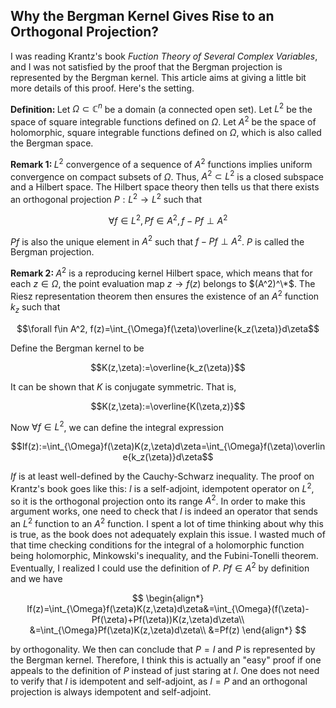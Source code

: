 ## Why the Bergman Kernel Gives Rise to an Orthogonal Projection?

I was reading Krantz's book *Fuction Theory of Several Complex Variables*, and I was not satisfied by the proof that the Bergman projection is represented by the Bergman kernel. This article aims at giving a little bit more details of this proof. Here's the setting.

<strong>Definition: </strong>Let $\Omega\subset \mathbb{C}^n$ be a domain (a connected open set). Let $L^2$ be the space of square integrable functions defined on $\Omega$. Let $A^2$ be the space of holomorphic, square integrable functions defined on $\Omega$, which is also called the Bergman space.

<strong>Remark 1: </strong>$L^2$ convergence of a sequence of $A^2$ functions implies uniform convergence on compact subsets of $\Omega$. Thus, $A^2\subset L^2$ is a closed subspace and a Hilbert space. The Hilbert space theory then tells us that there exists an orthogonal projection $P:L^2\rightarrow L^2$ such that

$$\forall f\in L^2, Pf\in A^2, f-Pf\perp A^2$$

$Pf$ is also the unique element in $A^2$ such that $f-Pf\perp A^2$. $P$ is called the Bergman projection.

<strong>Remark 2: </strong>$A^2$ is a reproducing kernel Hilbert space, which means that for each $z\in \Omega$, the point evaluation map $z\rightarrow f(z)$ belongs to $(A^2)^\*$. The Riesz representation theorem then ensures the existence of an $A^2$ function $k_z$ such that

$$\forall f\in A^2, f(z)=\int_{\Omega}f(\zeta)\overline{k_z(\zeta)}d\zeta$$

Define the Bergman kernel to be

$$K(z,\zeta):=\overline{k_z(\zeta)}$$

It can be shown that $K$ is conjugate symmetric. That is,

$$K(z,\zeta):=\overline{K(\zeta,z)}$$

Now $\forall f\in L^2$, we can define the integral expression 

$$If(z):=\int_{\Omega}f(\zeta)K(z,\zeta)d\zeta=\int_{\Omega}f(\zeta)\overline{k_z(\zeta)}d\zeta$$

$If$ is at least well-defined by the Cauchy-Schwarz inequality. The proof on Krantz's book goes like this: $I$ is a self-adjoint, idempotent operator on $L^2$, so it is the orthogonal projection onto its range $A^2$. In order to make this argument works, one need to check that $I$ is indeed an operator that sends an $L^2$ function to an $A^2$ function. I spent a lot of time thinking about why this is true, as the book does not adequately explain this issue. I wasted much of that time checking conditions for the integral of a holomorphic function being holomorphic, Minkowski's inequality, and the Fubini-Tonelli theorem. Eventually, I realized I could use the definition of $P$. $Pf\in A^2$ by definition and we have

$$
\begin{align*}
    If(z)=\int_{\Omega}f(\zeta)K(z,\zeta)d\zeta&=\int_{\Omega}(f(\zeta)-Pf(\zeta)+Pf(\zeta))K(z,\zeta)d\zeta\\
    &=\int_{\Omega}Pf(\zeta)K(z,\zeta)d\zeta\\
    &=Pf(z)
\end{align*}
$$

by orthogonality. We then can conclude that $P=I$ and $P$ is represented by the Bergman kernel. Therefore, I think this is actually an "easy" proof if one appeals to the definition of $P$ instead of just staring at $I$. One does not need to verify that $I$ is idempotent and self-adjoint, as $I=P$ and an orthogonal projection is always idempotent and self-adjoint.
